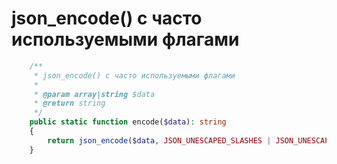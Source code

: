 # json_encode() с часто используемыми флагами

```php
    /**
     * json_encode() с часто используемыми флагами
     *
     * @param array|string $data
     * @return string
     */
    public static function encode($data): string
    {
        return json_encode($data, JSON_UNESCAPED_SLASHES | JSON_UNESCAPED_UNICODE);
    }
```